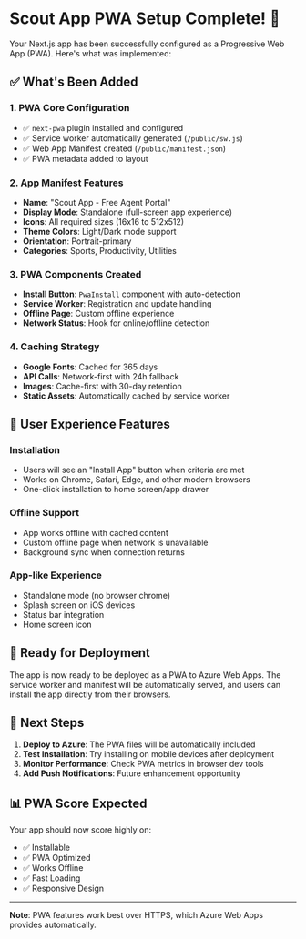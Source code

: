 # Scout App PWA Setup Complete! 🎉

Your Next.js app has been successfully configured as a Progressive Web App (PWA). Here's what was implemented:

## ✅ What's Been Added

### 1. **PWA Core Configuration**
- ✅ `next-pwa` plugin installed and configured
- ✅ Service worker automatically generated (`/public/sw.js`)
- ✅ Web App Manifest created (`/public/manifest.json`)
- ✅ PWA metadata added to layout

### 2. **App Manifest Features**
- **Name**: "Scout App - Free Agent Portal"
- **Display Mode**: Standalone (full-screen app experience)
- **Icons**: All required sizes (16x16 to 512x512)
- **Theme Colors**: Light/Dark mode support
- **Orientation**: Portrait-primary
- **Categories**: Sports, Productivity, Utilities

### 3. **PWA Components Created**
- **Install Button**: `PwaInstall` component with auto-detection
- **Service Worker**: Registration and update handling
- **Offline Page**: Custom offline experience
- **Network Status**: Hook for online/offline detection

### 4. **Caching Strategy**
- **Google Fonts**: Cached for 365 days
- **API Calls**: Network-first with 24h fallback
- **Images**: Cache-first with 30-day retention
- **Static Assets**: Automatically cached by service worker

## 📱 User Experience Features

### **Installation**
- Users will see an "Install App" button when criteria are met
- Works on Chrome, Safari, Edge, and other modern browsers
- One-click installation to home screen/app drawer

### **Offline Support**
- App works offline with cached content
- Custom offline page when network is unavailable
- Background sync when connection returns

### **App-like Experience**
- Standalone mode (no browser chrome)
- Splash screen on iOS devices
- Status bar integration
- Home screen icon

## 🚀 Ready for Deployment

The app is now ready to be deployed as a PWA to Azure Web Apps. The service worker and manifest will be automatically served, and users can install the app directly from their browsers.

## 🔧 Next Steps

1. **Deploy to Azure**: The PWA files will be automatically included
2. **Test Installation**: Try installing on mobile devices after deployment
3. **Monitor Performance**: Check PWA metrics in browser dev tools
4. **Add Push Notifications**: Future enhancement opportunity

## 📊 PWA Score Expected

Your app should now score highly on:
- ✅ Installable
- ✅ PWA Optimized  
- ✅ Works Offline
- ✅ Fast Loading
- ✅ Responsive Design

---

**Note**: PWA features work best over HTTPS, which Azure Web Apps provides automatically.
